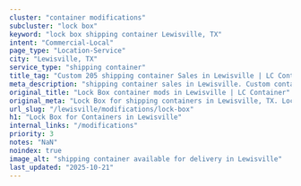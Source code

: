 ```yaml
---
cluster: "container modifications"
subcluster: "lock box"
keyword: "lock box shipping container Lewisville, TX"
intent: "Commercial-Local"
page_type: "Location-Service"
city: "Lewisville, TX"
service_type: "shipping container"
title_tag: "Custom 205 shipping container Sales in Lewisville | LC Container"
meta_description: "shipping container sales in Lewisville. Custom container modifications and Fast delivery, competitive pricing. Serving modifications area. Quote ID: GOK. Call (214) 524-4168 for your free quote today."
original_title: "Lock Box container mods in Lewisville | LC Container"
original_meta: "Lock Box for shipping containers in Lewisville, TX. Local fabrication & pro install. LC Container — Since 2003. Get a quote."
url_slug: "/lewisville/modifications/lock-box"
h1: "Lock Box for Containers in Lewisville"
internal_links: "/modifications"
priority: 3
notes: "NaN"
noindex: true
image_alt: "shipping container available for delivery in Lewisville"
last_updated: "2025-10-21"
---
```


<!-- TODO: Add unique city/inventory copy, images, and internal links here. -->
